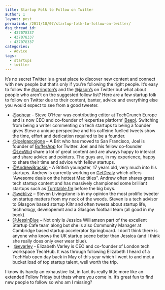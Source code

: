 ```yaml
---
title: Startup Folk to Follow on Twitter
author: 1
layout: post
permalink: /2011/10/07/startup-folk-to-follow-on-twitter/
dsq_thread_id:
  - 437078337
  - 437078337
  - 437078337
categories:
  - Advice
tags:
  - startups
  - twitter
---
```

It&#8217;s no secret Twitter is a great place to discover new content and connect with new people but that&#8217;s only if you&#8217;re following the right people. It&#8217;s easy to follow the [@arrington&#8217;s][1] and the [@jason&#8217;s][2] on Twitter but what about people who aren&#8217;t on the suggested follow list? Here are a few startup folk to follow on Twitter due to their content, banter, advice and everything else you would expect to see from a good tweeter.

  * [@sohear][3] - Steve O&#8217;Hear was contributing editor at TechCrunch Europe and is now CEO and co-founder of &#8216;expertise platform&#8217; [Beepl][4]. Switching from being a writer commenting on tech startups to being a founder gives Steve a unique perspective and his caffeine fuelled tweets show the time, effort and dedication required to be a founder.
  * [@][5][joelgascoigne][6] &#8211; A Brit who has moved to San Francisco, Joel is founder of [BufferApp][7] for Twitter. Joel and his fellow co-founder [@LeoWid][8] share a lot of great content and are always happy to interact and share advice and pointers. The guys are, in my experience, happy to share their time and advice with fellow startups.
  * [@AndrewBrackin][9] - A British youngster, 17 years old, very much into his startups. Andrew is currently working on [GetDealy][10] which offers &#8220;Awesome deals on the hottest Mac titles&#8221;. Andrew often shares great tech startup content and has massively championed some brilliant startups such as [Turntable.fm][11] before the big boys.
  * [@weblivz][12] &#8211; Steven Livingstone is in my opinion the most prolific tweeter on startup matters from my neck of the woods. Steven is a tech advisor to Glasgow based startup Kiltr and often tweets about startup life, technology, developemnt and a Glasgow football team (all good in my book).
  * [@JessInBlue][13] &#8211; Not only is Jessica Williamson part of the excellent Startup Cafe team along but she is also Community Manager at Cambridge based startup accelerator Springboard. I don&#8217;t think there is anyone who knows the UK startup scene better than Jessica (and I think she really does only ever wear blue).
  *  <a href="http://twitter.com/evarley" target="twitter">@evarley</a> - Elizabeth Varley is CEO and co-founder of London tech workspace TechHub. It was through following Elizabeth I heard of a TechHub open day back in May of this year which I went to and met a bucket load of top startup talent, well worth the trip.

I know its hardly an exhaustive list, in fact its really little more like an extended Follow Friday but thats where you come in. It&#8217;s great fun to find new people to follow so who am I missing?

 [1]: http://twitter.com/arrington "Michael Arrington Twitter"
 [2]: http://twitter.com/jason "Jason Calacanis Twitter"
 [3]: http://twitter.com/sohear "Steve O'Hear twitter"
 [4]: http://http://beepl.com/
 [5]: http://twitter.com/joelgascoigne
 [6]: http://twitter.com/joelgascoigne "joelgascoigne twitter"
 [7]: http://bufferapp.com/ "Buffer App homepage"
 [8]: http://twitter.com/@LeoWid "@LeoWid twitter"
 [9]: http://twitter.com/andrewbrackin "Andrew Brackin Twitter"
 [10]: http://www.getdealy.com/ "getdealy homepage"
 [11]: http://turntable.fm "Turntable.fm homepage"
 [12]: http://twitter.com/weblivz "Steven Livngstone"
 [13]: http://twitter.com/jessinblue "Jessica Williamson Twitter"
